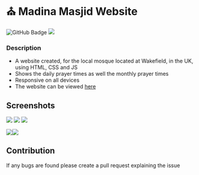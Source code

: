 # ⛪ Madina Masjid Website

<img src="https://img.shields.io/github/deployments/Faizzy7867/Madina-Masjid-website/github-pages" alt="GitHub Badge"> <img src="https://img.shields.io/github/repo-size/Faizzy7867/Madina-Masjid-website">

### Description

- A website created, for the local mosque located at Wakefield, in the UK, using HTML, CSS and JS
- Shows the daily prayer times as well the monthly prayer times
- Responsive on all devices
- The website can be viewed [here](https://madinamasjidwakefield.netlify.app/)

## Screenshots

<img src="https://i.imgur.com/aArxKAo.png">

<img src="https://i.imgur.com/CDeqp1U.png">

<img src="https://i.imgur.com/kew2VVG.png">

<img src="https://i.imgur.com/t5vmxfu.png"><img src="https://i.imgur.com/71370kv.png">

## Contribution

<p>If any bugs are found please create a pull request explaining the issue</p>
